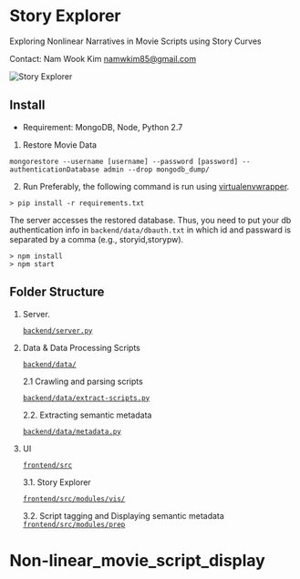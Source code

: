 # Story Explorer
Exploring Nonlinear Narratives in Movie Scripts using Story Curves

Contact: Nam Wook Kim namwkim85@gmail.com

  
![Story Explorer](http://storycurve.namwkim.org/img/storyexplorer.jpg)


## Install

* Requirement: MongoDB, Node, Python 2.7

1. Restore Movie Data 

```
mongorestore --username [username] --password [password] --authenticationDatabase admin --drop mongodb_dump/
```

2. Run 
Preferably, the following command is run using [virtualenvwrapper](https://virtualenvwrapper.readthedocs.io/en/latest/).
```
> pip install -r requirements.txt

```

The server accesses the restored database. Thus, you need to put your db authentication info in `backend/data/dbauth.txt` in which id and passward is separated by a comma (e.g., storyid,storypw).

```
> npm install
> npm start
```

## Folder Structure
1. Server.

   [`backend/server.py`](https://github.com/namwkim/storyexplorer/blob/master/backend/server.py)

2. Data & Data Processing Scripts

   [`backend/data/`](https://github.com/namwkim/storyexplorer/tree/master/backend/data)
   
   2.1 Crawling and parsing scripts
   
      [`backend/data/extract-scripts.py`](https://github.com/namwkim/storyexplorer/blob/master/backend/data/extract-scripts.py)

   2.2. Extracting semantic metadata
   
      [`backend/data/metadata.py`](https://github.com/namwkim/storyexplorer/blob/master/backend/data/metadata.py)
      
      
3. UI

   [`frontend/src`](https://github.com/namwkim/storyexplorer/tree/master/frontend/src)
   
   3.1. Story Explorer
   
   [`frontend/src/modules/vis/`](https://github.com/namwkim/storyexplorer/tree/master/frontend/src/modules/vis)
   
   3.2. Script tagging and Displaying semantic metadata
   [`frontend/src/modules/prep`](https://github.com/namwkim/storyexplorer/tree/master/frontend/src/modules/prep)
   
# Non-linear_movie_script_display
